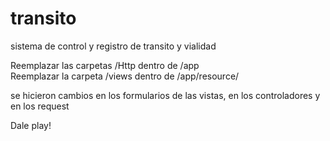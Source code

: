 # transito
sistema de control y registro de transito y vialidad

Reemplazar las carpetas /Http dentro de /app
<br>
Reemplazar la carpeta /views dentro de /app/resource/

se hicieron cambios en los formularios de las vistas, en los controladores y en los request

Dale play!
